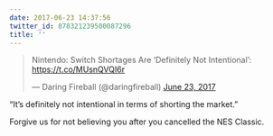 ```yaml
---
date: 2017-06-23 14:37:56
twitter_id: 878321239500087296
title: ''
---
```


<blockquote class="twitter-tweet"><p lang="en" dir="ltr">Nintendo: Switch Shortages Are ‘Definitely Not Intentional’: <a href="https://t.co/MUsnQVQI6r">https://t.co/MUsnQVQI6r</a></p>&mdash; Daring Fireball (@daringfireball) <a href="https://twitter.com/daringfireball/status/878311701925564416?ref_src=twsrc%5Etfw">June 23, 2017</a></blockquote>
<script async src="https://platform.twitter.com/widgets.js" charset="utf-8"></script>

“It’s definitely not intentional in terms of shorting the market.”

Forgive us for not believing you after you cancelled the NES Classic.
